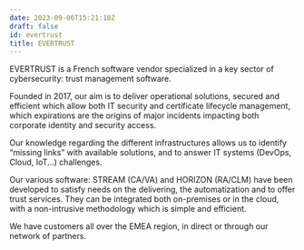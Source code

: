 ```yaml
---
date: 2023-09-06T15:21:10Z
draft: false
id: evertrust
title: EVERTRUST
---
```


EVERTRUST is a French software vendor specialized in a key sector of cybersecurity: trust management software.

Founded in 2017, our aim is to deliver operational solutions, secured and efficient which allow both IT security and certificate lifecycle management, which expirations are the origins of major incidents impacting both corporate identity and security access.

Our knowledge regarding the different infrastructures allows us to identify “missing links” with available solutions, and to answer IT systems (DevOps, Cloud, IoT...) challenges.

Our various software: STREAM (CA/VA) and HORIZON (RA/CLM) have been developed to satisfy needs on the delivering, the automatization and to offer trust services.
They can be integrated both on-premises or in the cloud, with a non-intrusive methodology which is simple and efficient.

We have customers all over the EMEA region, in direct or through our network of partners.
